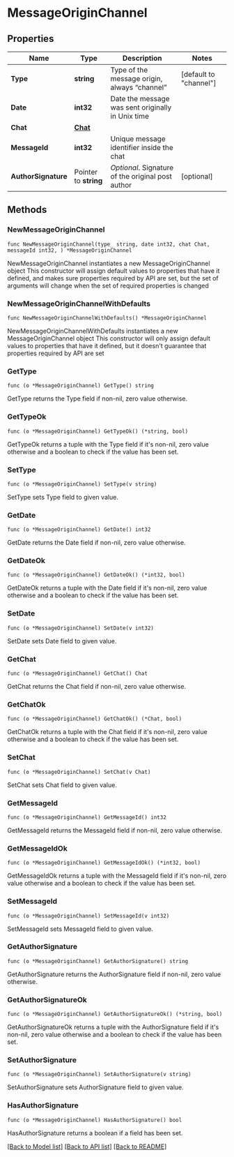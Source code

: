 # MessageOriginChannel

## Properties

Name | Type | Description | Notes
------------ | ------------- | ------------- | -------------
**Type** | **string** | Type of the message origin, always “channel” | [default to "channel"]
**Date** | **int32** | Date the message was sent originally in Unix time | 
**Chat** | [**Chat**](Chat.md) |  | 
**MessageId** | **int32** | Unique message identifier inside the chat | 
**AuthorSignature** | Pointer to **string** | *Optional*. Signature of the original post author | [optional] 

## Methods

### NewMessageOriginChannel

`func NewMessageOriginChannel(type_ string, date int32, chat Chat, messageId int32, ) *MessageOriginChannel`

NewMessageOriginChannel instantiates a new MessageOriginChannel object
This constructor will assign default values to properties that have it defined,
and makes sure properties required by API are set, but the set of arguments
will change when the set of required properties is changed

### NewMessageOriginChannelWithDefaults

`func NewMessageOriginChannelWithDefaults() *MessageOriginChannel`

NewMessageOriginChannelWithDefaults instantiates a new MessageOriginChannel object
This constructor will only assign default values to properties that have it defined,
but it doesn't guarantee that properties required by API are set

### GetType

`func (o *MessageOriginChannel) GetType() string`

GetType returns the Type field if non-nil, zero value otherwise.

### GetTypeOk

`func (o *MessageOriginChannel) GetTypeOk() (*string, bool)`

GetTypeOk returns a tuple with the Type field if it's non-nil, zero value otherwise
and a boolean to check if the value has been set.

### SetType

`func (o *MessageOriginChannel) SetType(v string)`

SetType sets Type field to given value.


### GetDate

`func (o *MessageOriginChannel) GetDate() int32`

GetDate returns the Date field if non-nil, zero value otherwise.

### GetDateOk

`func (o *MessageOriginChannel) GetDateOk() (*int32, bool)`

GetDateOk returns a tuple with the Date field if it's non-nil, zero value otherwise
and a boolean to check if the value has been set.

### SetDate

`func (o *MessageOriginChannel) SetDate(v int32)`

SetDate sets Date field to given value.


### GetChat

`func (o *MessageOriginChannel) GetChat() Chat`

GetChat returns the Chat field if non-nil, zero value otherwise.

### GetChatOk

`func (o *MessageOriginChannel) GetChatOk() (*Chat, bool)`

GetChatOk returns a tuple with the Chat field if it's non-nil, zero value otherwise
and a boolean to check if the value has been set.

### SetChat

`func (o *MessageOriginChannel) SetChat(v Chat)`

SetChat sets Chat field to given value.


### GetMessageId

`func (o *MessageOriginChannel) GetMessageId() int32`

GetMessageId returns the MessageId field if non-nil, zero value otherwise.

### GetMessageIdOk

`func (o *MessageOriginChannel) GetMessageIdOk() (*int32, bool)`

GetMessageIdOk returns a tuple with the MessageId field if it's non-nil, zero value otherwise
and a boolean to check if the value has been set.

### SetMessageId

`func (o *MessageOriginChannel) SetMessageId(v int32)`

SetMessageId sets MessageId field to given value.


### GetAuthorSignature

`func (o *MessageOriginChannel) GetAuthorSignature() string`

GetAuthorSignature returns the AuthorSignature field if non-nil, zero value otherwise.

### GetAuthorSignatureOk

`func (o *MessageOriginChannel) GetAuthorSignatureOk() (*string, bool)`

GetAuthorSignatureOk returns a tuple with the AuthorSignature field if it's non-nil, zero value otherwise
and a boolean to check if the value has been set.

### SetAuthorSignature

`func (o *MessageOriginChannel) SetAuthorSignature(v string)`

SetAuthorSignature sets AuthorSignature field to given value.

### HasAuthorSignature

`func (o *MessageOriginChannel) HasAuthorSignature() bool`

HasAuthorSignature returns a boolean if a field has been set.


[[Back to Model list]](../README.md#documentation-for-models) [[Back to API list]](../README.md#documentation-for-api-endpoints) [[Back to README]](../README.md)


